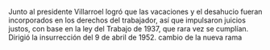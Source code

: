 Junto al presidente Villarroel logró que las vacaciones y el desahucio fueran incorporados
en los derechos del trabajador, así que impulsaron juicios justos, con base en la ley del Trabajo de 1937, que rara vez se cumplían. Dirigió la insurrección del 9 de abril de 1952.
   cambio de la nueva rama 